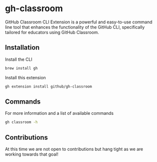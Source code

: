 # gh-classroom
GitHub Classroom CLI Extension is a powerful and easy-to-use command line tool that enhances the functionality of the GitHub CLI, specifically tailored for educators using GitHub Classroom. 

## Installation

Install the CLI

```bash
brew install gh
```

Install this extension

```bash
gh extension install github/gh-classroom
```

## Commands

For more information and a list of available commands

```bash
gh classroom -h
```

## Contributions

At this time we are not open to contributions but hang tight as we are working towards that goal!
